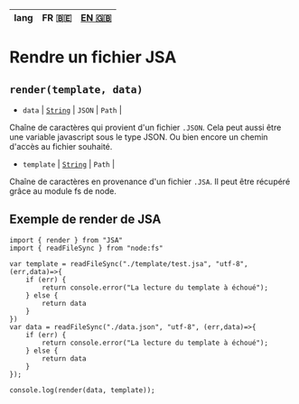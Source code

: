 | lang |FR 🇧🇪 | [EN 🇬🇧](/docs/render.en.md) |
|:----:|:-----:|:--------------------:|

# Rendre un fichier JSA

## `render(template, data)`

- `data` | [`String`](https://developer.mozilla.org/fr/docs/Web/JavaScript/Data_structures#string_type) | `JSON` | `Path` |

Chaîne de caractères qui provient d'un fichier `.JSON`. Cela peut aussi être une variable javascript sous le type JSON. Ou bien encore un chemin d'accès au fichier souhaité.

- `template` | [`String`](https://developer.mozilla.org/fr/docs/Web/JavaScript/Data_structures#string_type) | `Path` |

Chaîne de caractères en provenance d'un fichier `.JSA`. Il peut être récupéré grâce au module fs de node.

## Exemple de render de JSA

```JS
import { render } from "JSA"
import { readFileSync } from "node:fs"

var template = readFileSync("./template/test.jsa", "utf-8", (err,data)=>{
    if (err) {
        return console.error("La lecture du template à échoué");
    } else {
        return data
    }
})
var data = readFileSync("./data.json", "utf-8", (err,data)=>{
    if (err) {
        return console.error("La lecture du template à échoué");
    } else {
        return data
    }
});

console.log(render(data, template));
```
